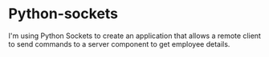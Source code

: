 # Python-sockets
 
I'm using Python Sockets to create an application that allows a remote client to send commands to a
server component to get employee details.
